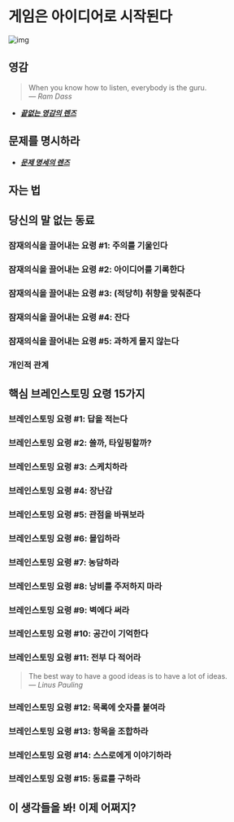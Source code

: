 # 게임은 아이디어로 시작된다
![img](../img/10.jpg)

## 영감
> When you know how to listen, everybody is the guru.  
> _&horbar; Ram Dass_
* ***[끝없는 영감의 렌즈](https://deck.artofgamedesign.com/#/menu/13)***

## 문제를 명시하라
* ***[문제 명세의 렌즈](https://deck.artofgamedesign.com/#/menu/14)***

## 자는 법

## 당신의 말 없는 동료

### 잠재의식을 끌어내는 요령 #1: 주의를 기울인다

### 잠재의식을 끌어내는 요령 #2: 아이디어를 기록한다

### 잠재의식을 끌어내는 요령 #3: (적당히) 취향을 맞춰준다

### 잠재의식을 끌어내는 요령 #4: 잔다

### 잠재의식을 끌어내는 요령 #5: 과하게 몰지 않는다

### 개인적 관계

## 핵심 브레인스토밍 요령 15가지

### 브레인스토밍 요령 #1: 답을 적는다

### 브레인스토밍 요령 #2: 쓸까, 타잎핑할까?

### 브레인스토밍 요령 #3: 스케치하라

### 브레인스토밍 요령 #4: 장난감

### 브레인스토밍 요령 #5: 관점을 바꿔보라

### 브레인스토밍 요령 #6: 몰입하라

### 브레인스토밍 요령 #7: 농담하라

### 브레인스토밍 요령 #8: 낭비를 주저하지 마라

### 브레인스토밍 요령 #9: 벽에다 써라

### 브레인스토밍 요령 #10: 공간이 기억한다

### 브레인스토밍 요령 #11: 전부 다 적어라
> The best way to have a good ideas is to have a lot of ideas.  
> _&horbar; Linus Pauling_

### 브레인스토밍 요령 #12: 목록에 숫자를 붙여라

### 브레인스토밍 요령 #13: 항목을 조합하라

### 브레인스토밍 요령 #14: 스스로에게 이야기하라

### 브레인스토밍 요령 #15: 동료를 구하라

## 이 생각들을 봐! 이제 어쩌지?